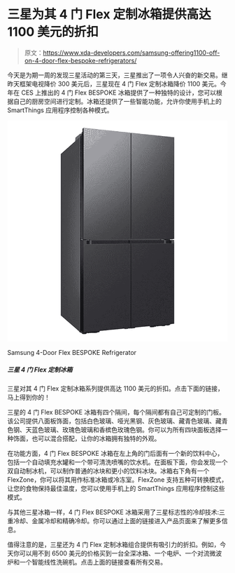 # 三星为其 4 门 Flex 定制冰箱提供高达 1100 美元的折扣

> 原文：<https://www.xda-developers.com/samsung-offering1100-off-on-4-door-flex-bespoke-refrigerators/>

今天是为期一周的发现三星活动的第三天，三星推出了一项令人兴奋的新交易。继昨天框架电视降价 300 美元后，三星现在 4 门 Flex 定制冰箱降价 1100 美元。今年在 CES 上推出的 4 门 Flex BESPOKE 冰箱提供了一种独特的设计，您可以根据自己的厨房空间进行定制。冰箱还提供了一些智能功能，允许你使用手机上的 SmartThings 应用程序控制各种模式。

 <picture>![Samsung is offering up to $1,100 off on its range of 4-Door Flex BESPOKE refrigerators. Click on the link below to get yours right away!](img/0799cd690053f7c743886474be610155.png)</picture> 

Samsung 4-Door Flex BESPOKE Refrigerator

##### 三星 4 门 Flex 定制冰箱

三星对其 4 门 Flex 定制冰箱系列提供高达 1100 美元的折扣。点击下面的链接，马上得到你的！

三星的 4 门 Flex BESPOKE 冰箱有四个隔间，每个隔间都有自己可定制的门板。该公司提供八面板饰面，包括白色玻璃、哑光黑钢、灰色玻璃、藏青色玻璃、藏青色钢、天蓝色玻璃、玫瑰色玻璃和香槟色玫瑰色钢。你可以为所有四块面板选择一种饰面，也可以混合搭配，让你的冰箱拥有独特的外观。

在功能方面，4 门 Flex BESPOKE 冰箱在左上角的门后面有一个新的饮料中心，包括一个自动填充水罐和一个带可清洗喷嘴的饮水机。在面板下面，你会发现一个双自动制冰机，可以制作普通的冰块和更小的饮料冰块。冰箱右下角有一个 FlexZone，你可以将其用作标准冰箱或冷冻室。FlexZone 支持五种可转换模式，让您的食物保持最佳温度，您可以使用手机上的 SmartThings 应用程序控制这些模式。

与其他三星冰箱一样，4 门 Flex BESPOKE 冰箱采用了三星标志性的冷却技术:三重冷却、金属冷却和精确冷却。你可以通过上面的链接进入产品页面来了解更多信息。

值得注意的是，三星还为 4 门 Flex 定制冰箱组合提供有吸引力的折扣。例如，今天你可以用不到 6500 美元的价格买到一台全深冰箱、一个电炉、一个对流微波炉和一个智能线性洗碗机。点击上面的链接查看所有交易。